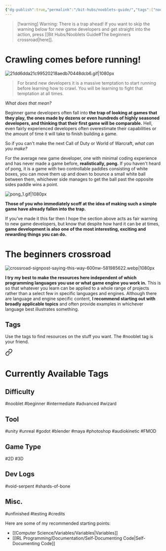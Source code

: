 ```yaml
---
{"dg-publish":true,"permalink":"/bit-hubs/nooblets-guide/","tags":["nooblet"]}
---
```


>[!warning] Warning: There is a trap ahead!
>If you want to skip the warning below for new game developers and get straight into the action, press [[Bit Hubs/Nooblets Guide#The beginners crossroad\|here]].
# Crawling comes before running!

![21dd6dda21c99520218aedb70448dcb6.gif|1080px](/img/user/_Bit%20Lab%20Organisation/Bit%20Lab%20Site%20Images/21dd6dda21c99520218aedb70448dcb6.gif)

>For brand new developers it is a massive temptation to start running before learning how to crawl. You will be learning to fight that temptation at all times.

*What does that mean?*

Beginner game developers often fall into **the trap of looking at games that they play, the ones made by dozens or even hundreds of highly seasoned developers, and thinking that their first game will be comparable.** Hell, even fairly experienced developers often overestimate their capabilities or the amount of time it will take to finish building a game.

So if you can't make the next Call of Duty or World of Warcraft, *what can you make?*

For the average new game developer, one with minimal coding experience and has never made a game before, **realistically, pong.** If you haven't heard of pong, it is a game with two controllable paddles consisting of white boxes, you can move them up and down to bounce a small white ball between them, whichever side manages to get the ball past the opposite sides paddle wins a point.

![pong_1.gif|1080px](/img/user/_Bit%20Lab%20Organisation/Bit%20Lab%20Site%20Images/pong_1.gif)

**Those of you who immediately scoff at the idea of making such a simple game have already fallen into the trap.**

If you've made it this far then I hope the section above acts as fair warning to new game developers, but know that despite how hard it can be at times, **game development is also one of the most interesting, exciting and rewarding things you can do.**

# The beginners crossroad

![crossroad-signpost-saying-this-way-600nw-581985622.webp|1080px](/img/user/_Bit%20Lab%20Organisation/Bit%20Lab%20Site%20Images/crossroad-signpost-saying-this-way-600nw-581985622.webp)

**I try my best to make the resources here independent of which programming languages you use or what game engine you work in.** This is so that whatever you learn can be applied to a whole range of projects rather than a select few in specific languages and engines. Although there are language and engine specific content, **I recommend starting out with broadly applicable topics** and often provide examples in whichever language best illustrates something.

## Tags

Use the tags to find resources on the stuff you want. The #nooblet tag is your friend.


<div class="transclusion internal-embed is-loaded"><a class="markdown-embed-link" href="/bit-hubs/tags/" aria-label="Open link"><svg xmlns="http://www.w3.org/2000/svg" width="24" height="24" viewBox="0 0 24 24" fill="none" stroke="currentColor" stroke-width="2" stroke-linecap="round" stroke-linejoin="round" class="svg-icon lucide-link"><path d="M10 13a5 5 0 0 0 7.54.54l3-3a5 5 0 0 0-7.07-7.07l-1.72 1.71"></path><path d="M14 11a5 5 0 0 0-7.54-.54l-3 3a5 5 0 0 0 7.07 7.07l1.71-1.71"></path></svg></a><div class="markdown-embed">




# Currently Available Tags

## Difficulty
#nooblet
#beginner
#intermediate
#advanced
#wizard

## Tool
#unity
#unreal
#godot
#blender
#maya
#photoshop
#audiokinetic
#FMOD


## Game Type
#2D
#3D

## Dev Logs
#void-serpent 
#shards-of-bone

## Misc.
#unfinished
#testing
#credits


</div></div>


Here are some of my recommended starting points:
- [[Computer Science/Variables/Variables\|Variables]]
- [[IRL Programming/Documentation/Self-Documenting Code\|Self-Documenting Code]]



